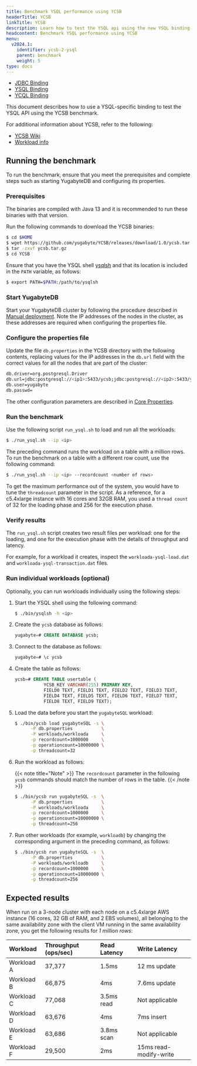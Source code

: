 ```yaml
---
title: Benchmark YSQL performance using YCSB
headerTitle: YCSB
linkTitle: YCSB
description: Learn how to test the YSQL api using the new YSQL binding.
headcontent: Benchmark YSQL performance using YCSB
menu:
  v2024.1:
    identifier: ycsb-2-ysql
    parent: benchmark
    weight: 5
type: docs
---
```


<ul class="nav nav-tabs-alt nav-tabs-yb">

  <li >
    <a href="../ycsb-jdbc/" class="nav-link">
      <i class="icon-postgres" aria-hidden="true"></i>
      JDBC Binding
    </a>
  </li>

  <li >
    <a href="../ycsb-ysql/" class="nav-link active">
      <i class="icon-postgres" aria-hidden="true"></i>
      YSQL Binding
    </a>
  </li>

  <li >
    <a href="../ycsb-ycql/" class="nav-link">
      <i class="icon-cassandra" aria-hidden="true"></i>
      YCQL Binding
    </a>
  </li>

</ul>

This document describes how to use a YSQL-specific binding to test the YSQL API using the YCSB benchmark.

For additional information about YCSB, refer to the following:

* [YCSB Wiki](https://github.com/brianfrankcooper/YCSB/wiki)
* [Workload info](https://github.com/brianfrankcooper/YCSB/wiki/Core-Workloads)

## Running the benchmark

To run the benchmark, ensure that you meet the prerequisites and complete steps such as starting YugabyteDB and configuring its properties.

### Prerequisites

The binaries are compiled with Java 13 and it is recommended to run these binaries with that version.

Run the following commands to download the YCSB binaries:

```sh
$ cd $HOME
$ wget https://github.com/yugabyte/YCSB/releases/download/1.0/ycsb.tar.gz
$ tar -zxvf ycsb.tar.gz
$ cd YCSB
```

Ensure that you have the YSQL shell [ysqlsh](../../api/ysqlsh/) and that its location is included in the `PATH` variable, as follows:

```sh
$ export PATH=$PATH:/path/to/ysqlsh
```

### Start YugabyteDB

Start your YugabyteDB cluster by following the procedure described in [Manual deployment](../../deploy/manual-deployment/). Note the IP addresses of the nodes in the cluster, as these addresses are required when configuring the properties file.

### Configure the properties file

Update the file `db.properties` in the YCSB directory with the following contents, replacing values for the IP addresses in the `db.url` field with the correct values for all the nodes that are part of the cluster:

```sh
db.driver=org.postgresql.Driver
db.url=jdbc:postgresql://<ip1>:5433/ycsb;jdbc:postgresql://<ip2>:5433/ycsb;jdbc:postgresql://<ip3>:5433/ycsb;
db.user=yugabyte
db.passwd=
```

The other configuration parameters are described in [Core Properties](https://github.com/brianfrankcooper/YCSB/wiki/Core-Properties).

### Run the benchmark

Use the following script `run_ysql.sh` to load and run all the workloads:

```sh
$ ./run_ysql.sh --ip <ip>
```

The preceding command runs the workload on a table with a million rows. To run the benchmark on a table with a different row count, use the following command:

```sh
$ ./run_ysql.sh --ip <ip> --recordcount <number of rows>
```

To get the maximum performance out of the system, you would have to tune the `threadcount` parameter in the script. As a reference, for a c5.4xlarge instance with 16 cores and 32GB RAM, you used a `thread count` of 32 for the loading phase and 256 for the execution phase.

### Verify results

The `run_ysql.sh` script creates two result files per workload: one for the loading, and one for the execution phase with the details of throughput and latency.

For example, for a workload it creates, inspect the `workloada-ysql-load.dat` and `workloada-ysql-transaction.dat` files.

### Run individual workloads (optional)

Optionally, you can run workloads individually using the following steps:

1. Start the YSQL shell using the following command:

    ```sh
    $ ./bin/ysqlsh -h <ip>
    ```

1. Create the `ycsb` database as follows:

    ```sql
    yugabyte=# CREATE DATABASE ycsb;
    ```

1. Connect to the database as follows:

    ```sql
    yugabyte=# \c ycsb
    ```

1. Create the table as follows:

    ```sql
    ycsb=# CREATE TABLE usertable (
               YCSB_KEY VARCHAR(255) PRIMARY KEY,
               FIELD0 TEXT, FIELD1 TEXT, FIELD2 TEXT, FIELD3 TEXT,
               FIELD4 TEXT, FIELD5 TEXT, FIELD6 TEXT, FIELD7 TEXT,
               FIELD8 TEXT, FIELD9 TEXT);
    ```

1. Load the data before you start the `yugabyteSQL` workload:

    ```sh
    $ ./bin/ycsb load yugabyteSQL -s \
          -P db.properties           \
          -P workloads/workloada     \
          -p recordcount=1000000     \
          -p operationcount=10000000 \
          -p threadcount=32
    ```

1. Run the workload as follows:

    {{< note title="Note" >}}
The `recordcount` parameter in the following `ycsb` commands should match the number of rows in the table.
    {{< /note >}}

    ```sh
    $ ./bin/ycsb run yugabyteSQL -s  \
          -P db.properties           \
          -P workloads/workloada     \
          -p recordcount=1000000     \
          -p operationcount=10000000 \
          -p threadcount=256
    ```

1. Run other workloads (for example, `workloadb`) by changing the corresponding argument in the preceding command, as follows:

    ```sh
    $ ./bin/ycsb run yugabyteSQL -s  \
          -P db.properties           \
          -P workloads/workloadb     \
          -p recordcount=1000000     \
          -p operationcount=10000000 \
          -p threadcount=256
    ```

## Expected results

When run on a 3-node cluster with each node on a c5.4xlarge AWS instance (16 cores, 32 GB of RAM, and 2 EBS volumes), all belonging to the same availability zone with the client VM running in the same availability zone, you get the following results for _1 million rows_:

| Workload | Throughput (ops/sec) | Read Latency | Write Latency |
| :------- | :------------------- | :------------| :------------ |
| Workload A | 37,377 | 1.5ms | 12 ms update |
| Workload B | 66,875 | 4ms | 7.6ms update |
| Workload C | 77,068 | 3.5ms read | Not applicable |
| Workload D | 63,676 | 4ms | 7ms insert |
| Workload E | 63,686 | 3.8ms scan | Not applicable |
| Workload F | 29,500 | 2ms | 15ms read-modify-write |
